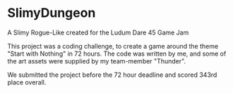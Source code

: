 # SlimyDungeon
A Slimy Rogue-Like created for the Ludum Dare 45 Game Jam

This project was a coding challenge, to create a game around the theme "Start with Nothing" in 72 hours.
The code was written by me, and some of the art assets were supplied by my team-member "Thunder".

We submitted the project before the 72 hour deadline and scored 343rd place overall.
